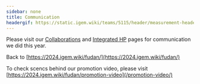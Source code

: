 ```yaml
---
sidebar: none
title: Communication
headergif: https://static.igem.wiki/teams/5115/header/measurement-header.gif
---
```


Please visit our [Collaborations](/collaborations/) and [Integrated HP](/human-practices/) pages for communication we did this year.

Back to [https://2024.igem.wiki/fudan/](https://2024.igem.wiki/fudan/)

To check scencs behind our promotion video, please visit [https://2024.igem.wiki/fudan/promotion-video](/promotion-video/)
